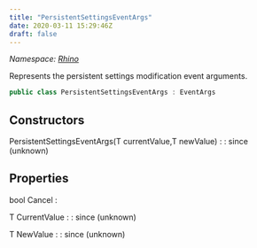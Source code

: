 ```yaml
---
title: "PersistentSettingsEventArgs"
date: 2020-03-11 15:29:46Z
draft: false
---
```


*Namespace: [Rhino](../)*

Represents the persistent settings modification event arguments.
```cs
public class PersistentSettingsEventArgs : EventArgs
```
## Constructors

PersistentSettingsEventArgs(T currentValue,T newValue)
: 
: since (unknown)
## Properties

bool Cancel
: 

T CurrentValue
: 
: since (unknown)

T NewValue
: 
: since (unknown)
